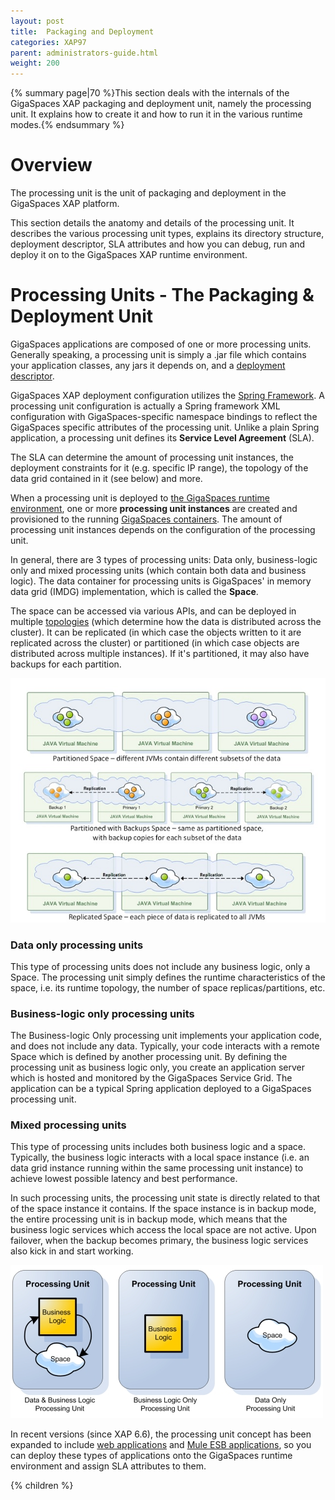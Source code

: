 ```yaml
---
layout: post
title:  Packaging and Deployment
categories: XAP97
parent: administrators-guide.html
weight: 200
---
```


{% summary page|70 %}This section deals with the internals of the GigaSpaces XAP packaging and deployment unit, namely the processing unit. It explains how to create it and how to run it in the various runtime modes.{% endsummary %}

# Overview

The processing unit is the unit of packaging and deployment in the GigaSpaces XAP platform.

This section details the anatomy and details of the processing unit. It describes the various processing unit types,  explains its directory structure, deployment descriptor, SLA attributes and how you can debug, run and deploy it on to the GigaSpaces XAP runtime environment.

# Processing Units - The Packaging & Deployment Unit

GigaSpaces applications are composed of one or more processing units. Generally speaking, a processing unit is simply a .jar file which contains your application classes, any jars it depends on, and a [deployment descriptor](./configuring-processing-unit-elements.html).

GigaSpaces XAP deployment configuration utilizes the [Spring Framework](http://www.springframework.org). A processing unit configuration is actually a Spring framework XML configuration with GigaSpaces-specific namespace bindings to reflect the GigaSpaces specific attributes of the processing unit. Unlike a plain Spring application, a processing unit defines its **Service Level Agreement** (SLA).

The SLA can determine the amount of processing unit instances, the deployment constraints for it (e.g. specific IP range), the topology of the data grid contained in it (see below) and more.

When a processing unit is deployed to [the GigaSpaces runtime environment](./the-runtime-environment.html), one or more **processing unit instances** are created and provisioned to the running [GigaSpaces containers](/product_overview/service-grid.html#gsc). The amount of processing unit instances depends on the configuration of the processing unit.

In general, there are 3 types of processing units: Data only, business-logic only and mixed processing units (which contain both data and business logic). The data container for processing units is GigaSpaces' in memory data grid (IMDG) implementation, which is called the **Space**.

The space can be accessed via various APIs, and can be deployed in multiple [topologies](/product_overview/space-topologies.html) (which determine how the data is distributed across the cluster). It can be replicated (in which case the objects written to it are replicated across the cluster) or partitioned (in which case objects are distributed across multiple instances). If it's partitioned, it may also have backups for each partition.

![PackagingandDeployment-topologies.jpg](/attachment_files/PackagingandDeployment-topologies.jpg)

### Data only processing units

This type of processing units does not include any business logic, only a Space. The processing unit simply defines the runtime characteristics of the space, i.e. its runtime topology, the number of space replicas/partitions, etc.

### Business-logic only processing units

The Business-logic Only processing unit implements your application code, and does not include any data. Typically, your code interacts with a remote Space which is defined by another processing unit. By defining the processing unit as business logic only, you create an application server which is hosted and monitored by the GigaSpaces Service Grid. The application can be a typical Spring application deployed to a GigaSpaces processing unit.

### Mixed processing units

This type of processing units includes both business logic and a space. Typically, the business logic interacts with a local space instance (i.e. an data grid instance running within the same processing unit instance) to achieve lowest possible latency and best performance.

In such processing units, the processing unit state is directly related to that of the space instance it contains. If the space instance is in backup mode, the entire processing unit is in backup mode, which means that the business logic services which access the local space are not active. Upon failover, when the backup becomes primary, the business logic services also kick in and start working.

![PackagingandDeployment-putypes.jpg](/attachment_files/PackagingandDeployment-putypes.jpg)

In recent versions (since XAP 6.6), the processing unit concept has been expanded to include [web applications](./web-application-support.html) and [Mule ESB applications](./mule-esb.html), so you can deploy these types of applications onto the GigaSpaces runtime environment and assign SLA attributes to them.

{% children %}
